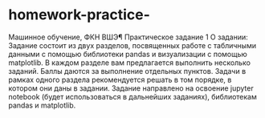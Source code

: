# homework-practice-
Машинное обучение, ФКН ВШЭ¶
Практическое задание 1
О задании:
Задание состоит из двух разделов, посвященных работе с табличными данными с помощью библиотеки pandas и визуализации с помощью matplotlib. В каждом разделе вам предлагается выполнить несколько заданий. Баллы даются за выполнение отдельных пунктов. Задачи в рамках одного раздела рекомендуется решать в том порядке, в котором они даны в задании.
Задание направлено на освоение jupyter notebook (будет использоваться в дальнейших заданиях), библиотекам pandas и matplotlib.
